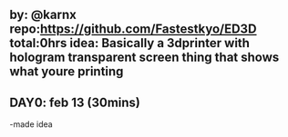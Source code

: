by: @karnx \
repo:https://github.com/Fastestkyo/ED3D \
total:0hrs 
idea: Basically a 3dprinter with hologram transparent screen thing that shows what youre printing
---

## DAY0: feb 13 (30mins)
-made idea

